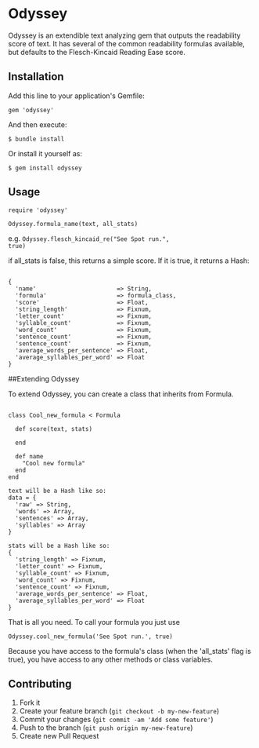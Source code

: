 # Odyssey

Odyssey is an extendible text analyzing gem that outputs the readability score of text. It has several of the common readability formulas available, but defaults to the Flesch-Kincaid Reading Ease score.

## Installation

Add this line to your application's Gemfile:

    gem 'odyssey'

And then execute:

    $ bundle install

Or install it yourself as:

    $ gem install odyssey

## Usage

<pre><code>require 'odyssey'

Odyssey.formula_name(text, all_stats)</code></pre>

e.g. <code>Odyssey.flesch_kincaid_re("See Spot run.", true)</code>

if all_stats is false, this returns a simple score. If it is true, it returns a Hash:

<pre><code>
{
  'name'                       => String,
  'formula'                    => formula_class,
  'score'                      => Float,
  'string_length'              => Fixnum,
  'letter_count'               => Fixnum,
  'syllable_count'             => Fixnum,
  'word_count'                 => Fixnum,
  'sentence_count'             => Fixnum,
  'sentence_count'             => Fixnum,
  'average_words_per_sentence' => Float,
  'average_syllables_per_word' => Float
}
</code></pre>

##Extending Odyssey

To extend Odyssey, you can create a class that inherits from Formula.
<pre><code>
class Cool_new_formula < Formula

  def score(text, stats)

  end

  def name
    "Cool new formula"
  end
end

text will be a Hash like so:
data = {
  'raw' => String,
  'words' => Array,
  'sentences' => Array,
  'syllables' => Array
}

stats will be a Hash like so:
{
  'string_length' => Fixnum,
  'letter_count' => Fixnum,
  'syllable_count' => Fixnum,
  'word_count' => Fixnum,
  'sentence_count' => Fixnum,
  'average_words_per_sentence' => Float,
  'average_syllables_per_word' => Float
}
</code></pre>
That is all you need.
To call your formula you just use 

<code>Odyssey.cool_new_formula('See Spot run.', true)</code>

Because you have access to the formula's class (when the 'all_stats' flag is true),
you have access to any other methods or class variables.

## Contributing

1. Fork it
2. Create your feature branch (`git checkout -b my-new-feature`)
3. Commit your changes (`git commit -am 'Add some feature'`)
4. Push to the branch (`git push origin my-new-feature`)
5. Create new Pull Request
